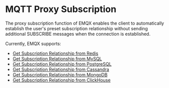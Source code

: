 # MQTT Proxy Subscription

The proxy subscription function of EMQX enables the client to automatically establish the user's preset subscription relationship without sending additional SUBSCRIBE messages when the connection is established.

Currently, EMQX supports:

- [Get Subscription Relationship from  Redis](../rule/get_subs_from_redis.md)
- [Get Subscription Relationship from MySQL](../rule/get_subs_from_mysql.md)
- [Get Subscription Relationship from PostgreSQL](../rule/get_subs_from_pgsql.md)
- [Get Subscription Relationship from Cassandra](../rule/get_subs_from_cassandra.md)
- [Get Subscription Relationship from MongoDB](../rule/get_subs_from_mongodb.md)
- [Get Subscription Relationship from ClickHouse](../rule/get_subs_from_clickhouse.md)
